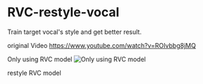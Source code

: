 # RVC-restyle-vocal
Train target vocal's style and get better result.


original Video
https://www.youtube.com/watch?v=ROIvbbg8jMQ

Only using RVC model
![Only using RVC model]([./sample/onlyrvc.mp4](https://github.com/Songssh/RVC-restyle-vocal/blob/main/sample/onlyrvc.mp4))

restyle RVC model
